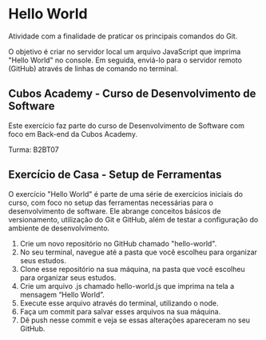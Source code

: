 # Hello World

Atividade com a finalidade de praticar os principais comandos do Git.

 O objetivo é criar no servidor local um arquivo JavaScript que imprima "Hello World" no console. Em seguida, enviá-lo para o servidor remoto (GitHub) através de linhas de comando no terminal.

## Cubos Academy - Curso de Desenvolvimento de Software

Este exercício faz parte do curso de Desenvolvimento de Software com foco em Back-end da Cubos Academy. 

Turma: B2BT07

## Exercício de Casa - Setup de Ferramentas

O exercício "Hello World" é parte de uma série de exercícios iniciais do curso, com foco no setup das ferramentas necessárias para o desenvolvimento de software. Ele abrange conceitos básicos de versionamento, utilização do Git e GitHub, além de testar a configuração do ambiente de desenvolvimento.


1. Crie um novo repositório no GitHub chamado "hello-world".
2. No seu terminal, navegue até a pasta que você escolheu para organizar seus estudos.
3. Clone esse repositório na sua máquina, na pasta que você escolheu para organizar seus estudos.
4. Crie um arquivo .js chamado hello-world.js que imprima na tela a mensagem “Hello World”.
5. Execute esse arquivo através do terminal, utilizando o node.
6. Faça um commit para salvar esses arquivos na sua máquina.
7. Dê push nesse commit e veja se essas alterações apareceram no seu GitHub.

